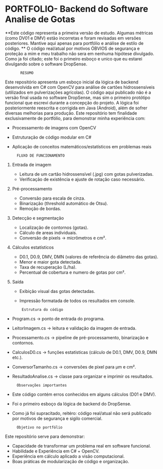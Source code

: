 # PORTFOLIO- Backend do Software Analise de Gotas 

**Este código representa a primeira versão de estudo. Algumas métricas (como DV01 e DMV) estão incorretas e foram revisadas em versões posteriores. Mantive aqui apenas para portfólio e análise de estilo de código.
** O código real/atual por motivos ÓBVIOS de segurança e proteção a mim e meu trabalho não sera em nenhuma hipótese divulgado. Como ja foi citado; este foi o primeiro esboço e unico que eu estarei divulgando sobre o software DropSense. 

           RESUMO
Este repositório apresenta um esboço inicial da lógica de backend desenvolvida em C# com OpenCV para análise de cartões hidrossensíveis (utilizados em pulverizações agrícolas). O código aqui publicado não é a versão final usada no software DropSense, mas sim o primeiro protótipo funcional que escrevi durante a concepção do projeto. A lógica foi posteriormente reescrita e corrigida em Java (Android), além de sofrer diversas melhorias para produção. 
Este repositório tem finalidade exclusivamente de portfólio, para demonstrar minha experiência com:
  - Processamento de imagens com OpenCV
  - Estruturação de código modular em C#
  - Aplicação de conceitos matemáticos/estatísticos em problemas reais

          FLUXO DE FUNCIONAMENTO
 1. Entrada de imagem
    - Leitura de um cartão hidrossensível (.jpg) com gotas pulverizadas.
    - Verificação de existência e ajuste de rotação caso necessário.
      
2. Pré-processamento
   - Conversão para escala de cinza.
   - Binarização (threshold automático de Otsu).
   - Remoção de bordas.

3. Detecção e segmentação
   - Localização de contornos (gotas).
   - Cálculo de areas individuais.
   - Conversão de pixels -> micrômetros e cm².
         
4. Cálculos estatísticos
   - D0.1, D0.9, DMV, DMN (valores de referência do diâmetro das gotas).
   - Menor e maior gota detectada.
   - Taxa de recuperação (L/ha).
   - Percentual de cobertura e numero de gotas por cm².

5. Saída
   - Exibição visual das gotas detectadas.
   - Impressão formatada de todos os resultados em console.

          Estrutura do código
  - Program.cs -> ponto de entrada do programa.
  - LeitorImagem.cs -> leitura e validação da imagem de entrada.
  - Processamento.cs -> pipeline de pré-processamento, binarização e contornos.
  - CalculosD0.cs -> funções estatísticas (cálculo de D0.1, DMV, D0.9, DMN etc.).
  - ConversorTamanho.cs -> conversões de pixel para µm e cm².
  - ResultadoAnalise.cs -> classe para organizar e imprimir os resultados.

          Observações importantes 
  - Este código contém erros conhecidos em alguns cálculos (D01 e DMV).
  - Foi o primeiro esboço da lógica de backend do DropSense.
  - Como já foi supracitado, reitéro: código real/atual não será publicado por motivos de segurança e sigilo comercial.


          Objetivo no portfólio
Este repositório serve para demonstrar: 
  - Capacidade de transformar um problema real em software funcional.
  - Habilidade e Experiência em C# + OpenCV.
  - Experiência em cálculo aplicado a visão computacional. 
  - Boas práticas de modularização de código e organização.
